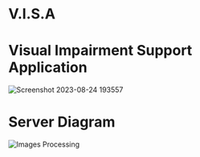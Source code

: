 # V.I.S.A
# Visual Impairment Support Application

![Screenshot 2023-08-24 193557](https://github.com/DucTran182/V.I.S.A/assets/102782569/90976367-a6c1-4d59-aaf7-a29a1cae5497)

# Server Diagram

![Images Processing](https://github.com/DucTran182/V.I.S.A/assets/102782569/066c76c9-3bf4-4de2-ad6b-b772406633d2)
